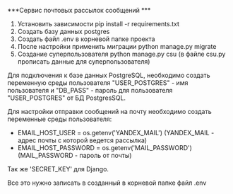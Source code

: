 ***Сервис почтовых рассылок сообщений ***

1) Установить зависимости pip install -r requirements.txt
2) Создать базу данных postgres
3) Создать файл .env в корневой папке проекта
4) После настройки применить миграции python manage.py migrate
5) Создание суперпользователя python manage.py csu (в файле csu.py прописать данные для суперпользователя)

Для подключения к базе данных PostgreSQL, необходимо создать переменную среды пользователя "USER_POSTGRES" - имя
пользователя и "DB_PASS" - пароль для
пользователя "USER_POSTGRES" от БД PostgresSQL.

Для настройки отправки сообщений на почту необходимо создать переменные среды пользователя:

* EMAIL_HOST_USER = os.getenv('YANDEX_MAIL') (YANDEX_MAIL - адрес почты с которой ведется рассылка)
* EMAIL_HOST_PASSWORD = os.getenv('MAIL_PASSWORD') (MAIL_PASSWORD - пароль от почты)

Так же 'SECRET_KEY' для Django. 

Все это нужно записать в созданный в корневой папке файл .env
